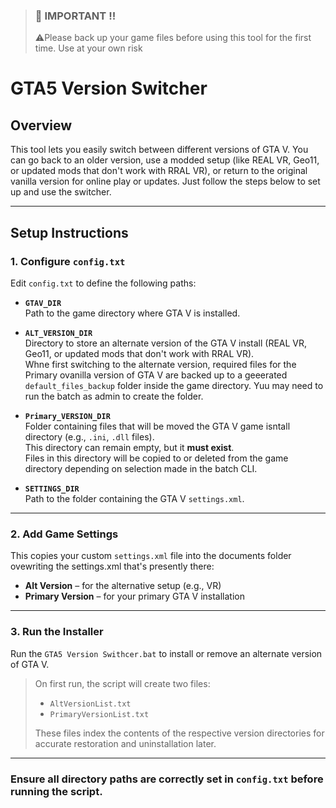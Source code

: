 >### 📣 IMPORTANT !!
>⚠️Please back up your game files before using this tool for the first time. Use at your own risk

# GTA5 Version Switcher

## Overview
This tool lets you easily switch between different versions of GTA V. You can go back to an older version, use a modded setup (like REAL VR, Geo11, or updated mods that don't work with RRAL VR), or return to the original vanilla version for online play or updates. Just follow the steps below to set up and use the switcher.

---

## Setup Instructions

### 1. Configure `config.txt`

Edit `config.txt` to define the following paths:

- **`GTAV_DIR`**  
  Path to the game directory where GTA V is installed.

- **`ALT_VERSION_DIR`**  
  Directory to store an alternate version of the GTA V install (REAL VR, Geo11, or updated mods that don't work with RRAL VR).  
  Whne first switching to the alternate version, required files for the Primary ovanilla version of GTA V are backed up to a geeerated `default_files_backup` folder inside the game directory.  Yuu may need to run the batch as admin to create the folder.

- **`Primary_VERSION_DIR`**  
  Folder containing files that will be moved the GTA V game isntall directory (e.g., `.ini`, `.dll` files).  
  This directory can remain empty, but it **must exist**.  
  Files in this directory will be copied to or deleted from the game directory depending on selection made in the batch CLI.

- **`SETTINGS_DIR`**  
  Path to the folder containing the GTA V `settings.xml`.

---

### 2. Add Game Settings

This copies your custom `settings.xml` file into the documents folder ovewriting the settings.xml that's presently there:

- **Alt Version** – for the alternative setup (e.g., VR)
- **Primary Version** – for your primary GTA V installation

---

### 3. Run the Installer

Run the `GTA5 Version Swithcer.bat` to install or remove an alternate version of GTA V.

> On first run, the script will create two files:  
> - `AltVersionList.txt`  
> - `PrimaryVersionList.txt`  
>
> These files index the contents of the respective version directories for accurate restoration and uninstallation later.

---

### Ensure all directory paths are correctly set in `config.txt` before running the script.

